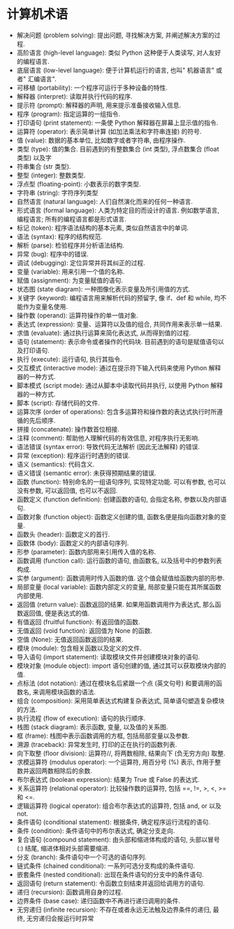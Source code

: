 # 计算机术语

* 解决问题 (problem solving): 提出问题, 寻找解决方案, 并阐述解决方案的过程.
* 高阶语言 (high-level language): 类似 Python 这种便于人类读写, 对人友好的编程语言.
* 底层语言 (low-level language): 便于计算机运行的语言, 也叫" 机器语言" 或者" 汇编语言".
* 可移植 (portability): 一个程序可运行于多种设备的特性.
* 解释器 (interpret): 读取并执行代码的程序.
* 提示符 (prompt): 解释器的声明, 用来提示准备接收输入信息.
* 程序 (program): 指定运算的一组指令.
* 打印语句 (print statement): 一条使 Python 解释器在屏幕上显示值的指令.
* 运算符 (operator): 表示简单计算 (如加法乘法和字符串连接) 的符号.
* 值 (value): 数据的基本单位, 比如数字或者字符串, 由程序操作.
* 类型 (type): 值的集合. 目前遇到的有整数集合 (int 类型), 浮点数集合 (float 类型) 以及字
* 符串集合 (str 类型).
* 整型 (integer): 整数类型.
* 浮点型 (floating-point): 小数表示的数字类型.
* 字符串 (string): 字符序列类型
* 自然语言 (natural language): 人们自然演化而来的任何一种语言.
* 形式语言 (formal language): 人类为特定目的而设计的语言. 例如数学语言, 编程语言; 所有的编程语言都是形式语言.
* 标记 (token): 程序语法结构的基本元素, 类似自然语言中的单词.
* 语法 (syntax): 程序的结构规范.
* 解析 (parse): 检验程序并分析语法结构.
* 异常 (bug): 程序中的错误.
* 调试 (debugging): 定位异常并将其纠正的过程.
* 变量 (variable): 用来引用一个值的名称.
* 赋值 (assignment): 为变量赋值的语句.
* 状态图 (state diagram): 一种图像化表示变量及所引用值的方式.
* 关键字 (keyword): 编程语言用来解析代码的预留字, 像 if、def 和 while, 均不能作为变量名使用.
* 操作数 (operand): 运算符操作的单一值对象.
* 表达式 (expression): 变量、运算符以及值的组合, 共同作用来表示单一结果.
* 求值 (evaluate): 通过执行运算来简化表达式, 从而得到值的过程.
* 语句 (statement): 表示命令或者操作的代码块. 目前遇到的语句是赋值语句以及打印语句.
* 执行 (execute): 运行语句, 执行其指令.
* 交互模式 (interactive mode): 通过在提示符下输入代码来使用 Python 解释器的一种方式.
* 脚本模式 (script mode): 通过从脚本中读取代码并执行, 以使用 Python 解释器的一种方式.
* 脚本 (script): 存储代码的文件.
* 运算次序 (order of operations): 包含多运算符和操作数的表达式执行时所遵循的先后顺序.
* 拼接 (concatenate): 操作数首位相接.
* 注释 (comment): 帮助他人理解代码的有效信息, 对程序执行无影响.
* 语法错误 (syntax error): 导致代码无法解析 (因此无法解释) 的错误.
* 异常 (exception): 程序运行时遇到的错误.
* 语义 (semantics): 代码含义.
* 语义错误 (semantic error): 未获得预期结果的错误.
* 函数 (function): 特别命名的一组语句序列, 实现特定功能. 可以有参数, 也可以没有参数, 可以返回值, 也可以不返回.
* 函数定义 (function definition): 创建函数的语句, 会指定名称, 参数以及内部语句.
* 函数对象 (function object): 函数定义创建的值, 函数名便是指向函数对象的变量.
* 函数头 (header): 函数定义的首行.
* 函数体 (body): 函数定义的内部语句序列.
* 形参 (parameter): 函数内部用来引用传入值的名称.
* 函数调用 (function call): 运行函数的语句, 由函数名, 以及括号中的参数列表构成.
* 实参 (argument): 函数调用时传入函数的值. 这个值会赋值给函数内部的形参.
* 局部变量 (local variable): 函数内部定义的变量, 局部变量只能在其所属函数内部使用.
* 返回值 (return value): 函数返回的结果. 如果用函数调用作为表达式, 那么函数返回值, 便是表达式的值.
* 有值返回 (fruitful function): 有返回值的函数.
* 无值返回 (void function): 返回值为 None 的函数.
* 空值 (None): 无值返回函数返回的结果.
* 模块 (module): 包含相关函数以及定义的文件.
* 导入语句 (import statement): 读取模块文件并创建模块对象的语句.
* 模块对象 (module object): import 语句创建的值, 通过其可以获取模块内部的值.
* 点标法 (dot notation): 通过在模块名后紧跟一个点 (英文句号) 和要调用的函数名, 来调用模块函数的语法.
* 组合 (composition): 采用简单表达式构建复杂表达式, 简单语句塑造复杂模块的方法.
* 执行流程 (flow of execution): 语句的执行顺序.
* 栈图 (stack diagram): 表示函数, 变量, 以及值的关系图.
* 框 (frame): 栈图中表示函数调用的方框, 包括局部变量以及参数.
* 溯源 (traceback): 异常发生时, 打印的正在执行的函数列表.
* 向下取整 (floor division): 运算符//, 将两数相除, 结果向下 (负无穷方向) 取整.
* 求模运算符 (modulus operator): 一个运算符, 用百分号 (%) 表示, 作用于整数并返回两数相除后的余数.
* 布尔表达式 (boolean expression): 结果为 True 或 False 的表达式.
* 关系运算符 (relational operator): 比较操作数的运算符, 包括 ==, !=, >, <, >= 和 <=.
* 逻辑运算符 (logical operator): 组合布尔表达式的运算符, 包括 and, or 以及 not.
* 条件语句 (conditional statement): 根据条件, 确定程序运行流程的语句.
* 条件 (condition): 条件语句中的布尔表达式, 确定分支走向.
* 复合语句 (compound statement): 由头部和缩进体构成的语句, 头部以冒号 (:) 结尾, 缩进体相对头部需要缩进.
* 分支 (branch): 条件语句中一个可选的语句序列.
* 链式条件 (chained conditional): 一系列可选分支构成的条件语句.
* 嵌套条件 (nested conditional): 出现在条件语句的分支中的条件语句.
* 返回语句 (return statement): 令函数立刻结束并返回给调用方的语句.
* 递归 (recursion): 函数调用自身的过程.
* 边界条件 (base case): 递归函数中不再进行递归调用的条件.
* 无穷递归 (infinite recursion): 不存在或者永远无法触及边界条件的递归, 最终, 无穷递归会报运行时异常